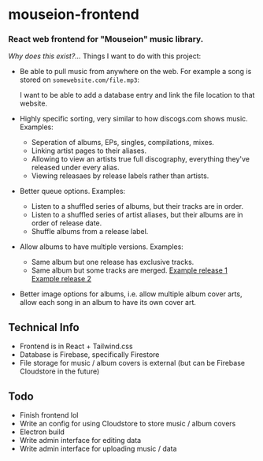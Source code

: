 # mouseion-frontend

### React web frontend for "Mouseion" music library.

*Why does this exist?...*
Things I want to do with this project:

- Be able to pull music from anywhere on the web.
  For example a song is stored on `somewebsite.com/file.mp3`:

  I want to be able to add a database entry and link the file location to that website.
- Highly specific sorting, very similar to how discogs.com shows music. Examples:
  - Seperation of albums, EPs, singles, compilations, mixes.
  - Linking artist pages to their aliases.
  - Allowing to view an artists true full discography, everything they've released under every alias.
  - Viewing releasaes by release labels rather than artists.
- Better queue options. Examples:
  - Listen to a shuffled series of albums, but their tracks are in order.
  - Listen to a shuffled series of artist aliases, but their albums are in order of release date.
  - Shuffle albums from a release label.
- Allow albums to have multiple versions. Examples:
  - Same album but one release has exclusive tracks.
  - Same album but some tracks are merged.
    [Example release 1](https://www.discogs.com/%E6%96%AD%E7%89%87%E5%8C%96%E3%81%95%E3%82%8C%E3%81%9F%E5%8F%8B%E4%BA%BA-Fragmented-Memories/master/884899)
    [Example release 2](https://www.discogs.com/%E6%96%AD%E7%89%87%E5%8C%96%E3%81%95%E3%82%8C%E3%81%9F%E5%8F%8B%E4%BA%BA-Fragmented-Memories/release/8942027)
- Better image options for albums, i.e. allow multiple album cover arts, allow each song in an album to have its own cover art.

## Technical Info
- Frontend is in React + Tailwind.css
- Database is Firebase, specifically Firestore
- File storage for music / album covers is external (but can be Firebase Cloudstore in the future)

## Todo
- Finish frontend lol
- Write an config for using Cloudstore to store music / album covers
- Electron build
- Write admin interface for editing data
- Write admin interface for uploading music / data

